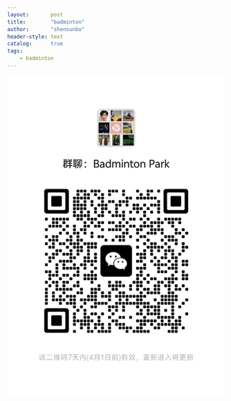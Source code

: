 ```yaml
---
layout:       post
title:        "badminton"
author:       "shensunbo"
header-style: text
catalog:      true
tags:
    - badminton
---
```

![qrcode](/img/in-post/qrcode.png)